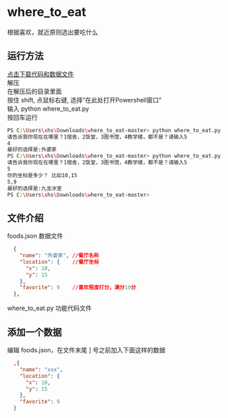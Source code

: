# where_to_eat
根据喜欢，就近原则选出要吃什么
## 运行方法  
[点击下载代码和数据文件](https://codeload.github.com/xiaohuasheng/where_to_eat/zip/master)  
解压  
在解压后的目录里面  
按住 shift, 点鼠标右键, 选择“在此处打开Powershell窗口”  
输入 python where_to_eat.py  
按回车运行
```bash
PS C:\Users\xhs\Downloads\where_to_eat-master> python where_to_eat.py
请告诉我你现在在哪里？1宿舍，2饭堂，3图书馆，4教学楼，都不是？请输入5
4
最好的选择是:外婆家
PS C:\Users\xhs\Downloads\where_to_eat-master> python where_to_eat.py
请告诉我你现在在哪里？1宿舍，2饭堂，3图书馆，4教学楼，都不是？请输入5
5
你的坐标是多少？ 比如10,15
5,9
最好的选择是:九龙冰室
PS C:\Users\xhs\Downloads\where_to_eat-master>
```
## 文件介绍  
foods.json 数据文件
```json
  {
    "name": "外婆家", //餐厅名称
    "location": {    //餐厅坐标
      "x": 10,       
      "y": 15
    },
    "favorite": 9    //喜欢程度打分，满分10分
  },

```
where_to_eat.py 功能代码文件
## 添加一个数据
编辑 foods.json，在文件末尾 ] 号之前加入下面这样的数据
```json
  ,{
    "name": "xxx", 
    "location": {    
      "x": 10,       
      "y": 15
    },
    "favorite": 9  
  }
```


